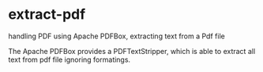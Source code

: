 # extract-pdf
handling PDF using Apache PDFBox, extracting text from a Pdf file

The Apache PDFBox provides a PDFTextStripper, which is able to extract all text from pdf file ignoring formatings.  
